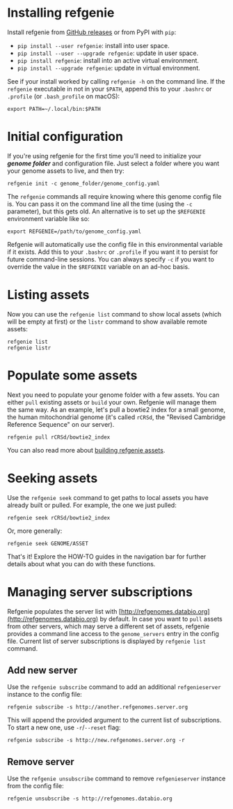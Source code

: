 # Installing refgenie

Install refgenie from [GitHub releases](https://github.com/databio/refgenie/releases) or from PyPI with `pip`:

- `pip install --user refgenie`: install into user space.
- `pip install --user --upgrade refgenie`: update in user space.
- `pip install refgenie`: install into an active virtual environment.
- `pip install --upgrade refgenie`: update in virtual environment.

See if your install worked by calling `refgenie -h` on the command line. If the `refgenie` executable in not in your `$PATH`, append this to your `.bashrc` or `.profile` (or `.bash_profile` on macOS):
```console
export PATH=~/.local/bin:$PATH
```

# Initial configuration

If you're using refgenie for the first time you'll need to initialize your ***genome folder*** and configuration file. Just select a folder where you want your genome assets to live, and then try:

```console
refgenie init -c genome_folder/genome_config.yaml
```

The `refgenie` commands all require knowing where this genome config file is. You can pass it on the command line all the time (using the `-c` parameter), but this gets old. An alternative is to set up the `$REFGENIE` environment variable like so:

```console
export REFGENIE=/path/to/genome_config.yaml
```

Refgenie will automatically use the config file in this environmental variable if it exists. Add this to your `.bashrc` or `.profile` if you want it to persist for future command-line sessions. You can always specify `-c` if you want to override the value in the `$REFGENIE` variable on an ad-hoc basis.

# Listing assets

Now you can use the `refgenie list` command to show local assets (which will be empty at first) or the `listr` command to show available remote assets:

```console
refgenie list
refgenie listr
```

# Populate some assets

Next you need to populate your genome folder with a few assets. You can either `pull` existing assets or `build` your own. Refgenie will manage them the same way. As an example, let's pull a bowtie2 index for a small genome, the human mitochondrial genome (it's called `rCRSd`, the "Revised Cambridge Reference Sequence" on our server).

```console
refgenie pull rCRSd/bowtie2_index
```

You can also read more about [building refgenie assets](build.md).

# Seeking assets

Use the `refgenie seek` command to get paths to local assets you have already built or pulled. For example, the one we just pulled:

```console
refgenie seek rCRSd/bowtie2_index
```

Or, more generally:

```console
refgenie seek GENOME/ASSET
```

That's it! Explore the HOW-TO guides in the navigation bar for further details about what you can do with these functions.

# Managing server subscriptions

Refgenie populates the server list with [http://refgenomes.databio.org](http://refgenomes.databio.org) by default. In case you want to `pull` assets from other servers, which may serve a different set of assets, refgenie provides a command line access to the `genome_servers` entry in the config file. Current list of server subscriptions is displayed by `refgenie list` command.

## Add new server

Use the `refgenie subscribe` command to add an additional `refgenieserver` instance to the config file:

```console
refgenie subscribe -s http://another.refgenomes.server.org
```

This will append the provided argument to the current list of subscriptions. To start a new one, use `-r`/`--reset` flag:

```console
refgenie subscribe -s http://new.refgenomes.server.org -r
```

## Remove server

Use the `refgenie unsubscribe` command to remove `refgenieserver` instance from the config file:

```console
refgenie unsubscribe -s http://refgenomes.databio.org
```

